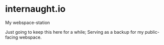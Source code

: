 # internaught.io
My webspace-station

Just going to keep this here for a while; Serving as a backup for my public-facing webspace.
